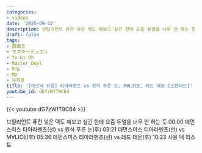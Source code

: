 ```yaml
---
categories:
- videos
date: '2025-09-12'
description: 브릴리언트 퓨전 넣은 덱도 해보고 싶긴 한데 요즘 듀얼을 너무 안 하는 듯
draft: false
tags:
- 遊戯王
- マスターデュエル
- Yu-Gi-Oh
- Master Duel
- 마듀
- MD
- 유희왕
title: '[마스터 듀얼] 티아라멘츠 vs 원석 푸른 눈, M∀LICE, 레드 데몬 [스탠다드]'
youtube_id: dG7zWfT9C64
---
```



{{< youtube dG7zWfT9C64 >}}

브릴리언트 퓨전 넣은 덱도 해보고 싶긴 한데 요즘 듀얼을 너무 안 하는 듯
00:00 데먼스미스 티아라멘츠(선) vs 원석 푸른 눈(후)
03:21 데먼스미스 티아라멘츠(선) vs M∀LICE(후)
05:36 데먼스미스 티아라멘츠(선) vs 레드 데몬(후)
10:23 사용 덱 리스트